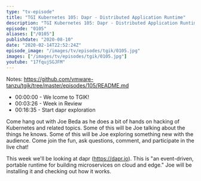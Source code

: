 ```yaml
---
type: "tv-episode"
title: "TGI Kubernetes 105: Dapr - Distributed Application Runtime"
description: "TGI Kubernetes 105: Dapr - Distributed Application Runtime"
episode: "0105"
aliases: ["/0105"]
publishdate: "2020-08-10"
date: "2020-02-14T22:52:24Z"
episode_image: "/images/tv/episodes/tgik/0105.jpg"
images: ["/images/tv/episodes/tgik/0105.jpg"]
youtube: "17fqujSGJFM"
---
```


Notes: https://github.com/vmware-tanzu/tgik/tree/master/episodes/105/README.md

- 00:00:00 - We lcome to TGIK!
- 00:03:26 - Week in Review
- 00:16:35 - Start dapr exploration

Come hang out with Joe Beda as he does a bit of hands on hacking of Kubernetes and related topics. Some of this will be Joe talking about the things he knows. Some of this will be Joe exploring something new with the audience. Come join the fun, ask questions, comment, and participate in the live chat!

This week we&#39;ll be looking at dapr (https://dapr.io). This is &#34;an event-driven, portable runtime for building microservices on cloud and edge.&#34; Joe will be installing it and checking out how it works.

